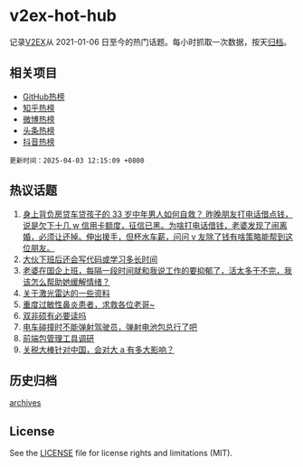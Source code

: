# v2ex-hot-hub

 记录[V2EX](https://www.v2ex.com/)从 2021-01-06 日至今的热门话题。每小时抓取一次数据，按天[归档](archives)。
 
 ## 相关项目

- [GitHub热榜](https://github.com/lonnyzhang423/github-hot-hub)
- [知乎热榜](https://github.com/lonnyzhang423/zhihu-hot-hub)
- [微博热榜](https://github.com/lonnyzhang423/weibo-hot-hub)
- [头条热榜](https://github.com/lonnyzhang423/toutiao-hot-hub)
- [抖音热榜](https://github.com/lonnyzhang423/douyin-hot-hub)


 `更新时间：2025-04-03 12:15:09 +0800`

## 热议话题

1. [身上背负房贷车贷孩子的 33 岁中年男人如何自救？
昨晚朋友打电话借点钱，说是欠下十几 w 信用卡额度，征信已黑。为啥打电话借钱，老婆发现了闹离婚，必须让还掉。伸出援手，但杯水车薪，问问 v 友除了钱有啥策略能帮到这位朋友。](https://www.v2ex.com/t/1123030)
1. [大伙下班后还会写代码或学习多长时间](https://www.v2ex.com/t/1123004)
1. [老婆在国企上班，每隔一段时间就和我说工作的要抑郁了，活太多干不完，我该怎么帮助她缓解情绪？](https://www.v2ex.com/t/1123032)
1. [关于激光雷达的一些资料](https://www.v2ex.com/t/1123000)
1. [重度过敏性鼻炎患者，求救各位老哥~](https://www.v2ex.com/t/1122919)
1. [双非硕有必要读吗](https://www.v2ex.com/t/1122828)
1. [电车碰撞时不能弹射驾驶员，弹射电池包总行了吧](https://www.v2ex.com/t/1122927)
1. [前端包管理工具调研](https://www.v2ex.com/t/1122911)
1. [关税大棒针对中国，会对大 a 有多大影响？](https://www.v2ex.com/t/1123006)

## 历史归档

[archives](archives)

## License

See the [LICENSE](LICENSE) file for license rights and limitations (MIT).
